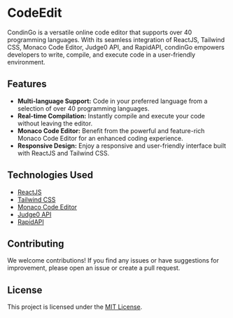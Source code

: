 # CodeEdit


CondinGo is a versatile online code editor that supports over 40 programming languages. With its seamless integration of ReactJS, Tailwind CSS, Monaco Code Editor, Judge0 API, and RapidAPI, condinGo empowers developers to write, compile, and execute code in a user-friendly environment.

## Features

- **Multi-language Support:** Code in your preferred language from a selection of over 40 programming languages.
- **Real-time Compilation:** Instantly compile and execute your code without leaving the editor.
- **Monaco Code Editor:** Benefit from the powerful and feature-rich Monaco Code Editor for an enhanced coding experience.
- **Responsive Design:** Enjoy a responsive and user-friendly interface built with ReactJS and Tailwind CSS.



## Technologies Used

- [ReactJS](https://reactjs.org/)
- [Tailwind CSS](https://tailwindcss.com/)
- [Monaco Code Editor](https://microsoft.github.io/monaco-editor/)
- [Judge0 API](https://www.judge0.com/)
- [RapidAPI](https://rapidapi.com/)

## Contributing

We welcome contributions! If you find any issues or have suggestions for improvement, please open an issue or create a pull request.

## License

This project is licensed under the [MIT License](LICENSE.md).
